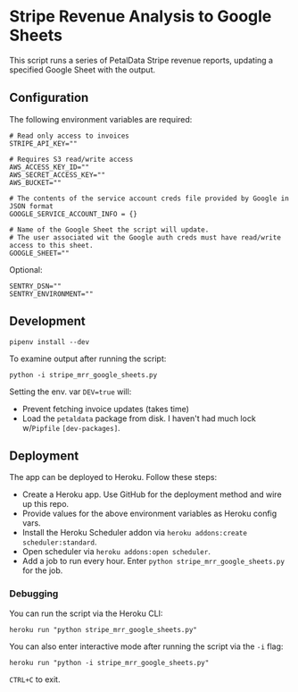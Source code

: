 # Stripe Revenue Analysis to Google Sheets

This script runs a series of PetalData Stripe revenue reports, updating a specified Google Sheet with the output.

## Configuration

The following environment variables are required:

```
# Read only access to invoices
STRIPE_API_KEY=""

# Requires S3 read/write access
AWS_ACCESS_KEY_ID=""
AWS_SECRET_ACCESS_KEY=""
AWS_BUCKET=""

# The contents of the service account creds file provided by Google in JSON format
GOOGLE_SERVICE_ACCOUNT_INFO = {}

# Name of the Google Sheet the script will update.
# The user associated wit the Google auth creds must have read/write access to this sheet.
GOOGLE_SHEET=""
```

Optional:

```
SENTRY_DSN=""
SENTRY_ENVIRONMENT=""
```

## Development

```
pipenv install --dev
```

To examine output after running the script:

```
python -i stripe_mrr_google_sheets.py
```

Setting the env. var `DEV=true` will:

* Prevent fetching invoice updates (takes time)
* Load the `petaldata` package from disk. I haven't had much lock w/`Pipfile` `[dev-packages]`.

## Deployment

The app can be deployed to Heroku. Follow these steps:

* Create a Heroku app. Use GitHub for the deployment method and wire up this repo.
* Provide values for the above environment variables as Heroku config vars.
* Install the Heroku Scheduler addon via `heroku addons:create scheduler:standard`.
* Open scheduler via `heroku addons:open scheduler`.
* Add a job to run every hour. Enter `python stripe_mrr_google_sheets.py` for the job.

### Debugging

You can run the script via the Heroku CLI:


```
heroku run "python stripe_mrr_google_sheets.py"
```

You can also enter interactive mode after running the script via the `-i` flag:

```
heroku run "python -i stripe_mrr_google_sheets.py"
```

`CTRL+C` to exit.